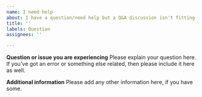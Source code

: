 ```yaml
---
name: I need help
about: I have a question/need help but a Q&A discussion isn't fitting
title: ''
labels: Question
assignees: ''

---
```


**Question or issue you are experiencing**
Please explain your question here. If you've got an error or something else related, then please include it here as well.

**Additional information**
Please add any other information here, if you have some.
